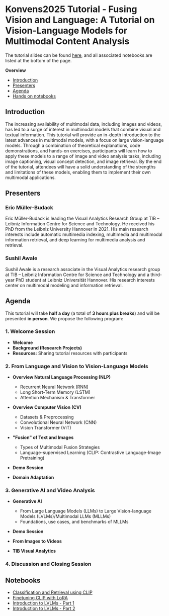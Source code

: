 # Konvens2025 Tutorial - Fusing Vision and Language: A Tutorial on Vision-Language Models for Multimodal Content Analysis

The tutorial slides can be found [here](https://docs.google.com/presentation/d/1ATnXBuYWkKQ7Oba0ItJAnU5ex9jbJpTK/edit?usp=sharing&ouid=105794554671820119952&rtpof=true&sd=true), and all associated notebooks are listed at the bottom of the page.

**Overview**
- [Introduction](#introduction)
- [Presenters](#presenters)
- [Agenda](#agenda)
- [Hands on notebooks](#notebooks)

## Introduction

The increasing availability of multimodal data, including images and videos, has led to a surge of interest in multimodal models that combine visual and textual information. This tutorial will provide an in-depth introduction to the latest advances in multimodal models, with a focus on large vision-language models. Through a combination of theoretical explanations, code demonstrations, and hands-on exercises, participants will learn how to apply these models to a range of image and video analysis tasks, including image captioning, visual concept detection, and image retrieval. By the end of the tutorial, attendees will have a solid understanding of the strengths and limitations of these models, enabling them to implement their own multimodal applications.

## **Presenters**

### **Eric Müller-Budack**

Eric Müller-Budack is leading the Visual Analytics Research Group at TIB – Leibniz Information Centre for Science and Technology. He received his PhD from the Leibniz University Hannover in 2021. His main research interests include automatic multimedia indexing, multimedia and multimodal information retrieval, and deep learning for multimedia analysis and retrieval.

### **Sushil Awale** 

Sushil Awale is a research associate in the Visual Analytics research group at TIB – Leibniz Information Centre for Science and Technology and a third-year PhD student at Leibniz Universität Hannover. His research interests center on multimodal modeling and information retrieval.

## Agenda

This tutorial will take **half a day** (a total of **3 hours plus breaks**) and will be presented **in person**. We propose the following program:

### 1. Welcome Session

- **Welcome**  
- **Background (Research Projects)** 
- **Resources:** Sharing tutorial resources with participants  

### 2. From Language and Vision to Vision-Language Models

- **Overview Natural Language Processing (NLP)**
    - Recurrent Neural Network (RNN)
    - Long Short-Term Memory (LSTM)
    - Attention Mechanism & Transformer
  
- **Overview Computer Vision (CV)**
    - Datasets & Preprocessing
    - Convolutional Neural Network (CNN)
    - Vision Transformer (ViT)

- **"Fusion" of Text and Images**
    - Types of Multimodal Fusion Strategies
    - Language-supervised Learning (CLIP: Contrastive Language-Image Pretraining)

- **Demo Session**
- **Domain Adaptation**

### 3. Generative AI and Video Analysis

- **Generative AI**
    - From Large Language Models (LLMs) to Large Vision-language Models (LVLMs)/Multimodal LLMs (MLLMs)
    - Foundations, use cases, and benchmarks of MLLMs

- **Demo Session**

- **From Images to Videos**

- **TIB Visual Analytics**

### 4. Discussion and Closing Session

## Notebooks

- [Classification and Retrieval using CLIP](https://colab.research.google.com/drive/1tDwBohNyz0mE7xKAAgScNpJrQEU1rmZc)
- [Finetuning CLIP with LoRA](https://colab.research.google.com/drive/1HVf9xsvJsoN4_CHxwZxqaAQynYT2L69F)
- [Introduction to LVLMs - Part 1](https://colab.research.google.com/drive/1_SpK4UPEanaOXJFiE03R9jPEg_li6hR6)
- [Introduction to LVLMs - Part 2](https://colab.research.google.com/drive/1IbNjKhtpOcdN3rpUmYgDC_6vkPxZTGdO)


